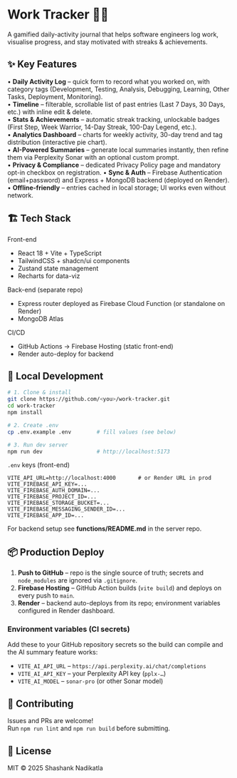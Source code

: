 # Work Tracker 📝🚀

A gamified daily-activity journal that helps software engineers log work, visualise progress, and stay motivated with streaks & achievements.

## ✨ Key Features

• **Daily Activity Log** – quick form to record what you worked on, with category tags (Development, Testing, Analysis, Debugging, Learning, Other Tasks, Deployment, Monitoring).  
• **Timeline** – filterable, scrollable list of past entries (Last 7 Days, 30 Days, etc.) with inline edit & delete.  
• **Stats & Achievements** – automatic streak tracking, unlockable badges (First Step, Week Warrior, 14-Day Streak, 100-Day Legend, etc.).  
• **Analytics Dashboard** – charts for weekly activity, 30-day trend and tag distribution (interactive pie chart).  
• **AI-Powered Summaries** – generate local summaries instantly, then refine them via Perplexity Sonar with an optional custom prompt.  
• **Privacy & Compliance** – dedicated Privacy Policy page and mandatory opt-in checkbox on registration.
• **Sync & Auth** – Firebase Authentication (email+password) and Express + MongoDB backend (deployed on Render).  
• **Offline-friendly** – entries cached in local storage; UI works even without network.

## 🏗️ Tech Stack

Front-end

- React 18 + Vite + TypeScript
- TailwindCSS + shadcn/ui components
- Zustand state management
- Recharts for data-viz

Back-end (separate repo)

- Express router deployed as Firebase Cloud Function (or standalone on Render)
- MongoDB Atlas

CI/CD

- GitHub Actions → Firebase Hosting (static front-end)
- Render auto-deploy for backend

## 🚀 Local Development

```bash
# 1. Clone & install
git clone https://github.com/<you>/work-tracker.git
cd work-tracker
npm install

# 2. Create .env
cp .env.example .env        # fill values (see below)

# 3. Run dev server
npm run dev                 # http://localhost:5173
```

`.env` keys (front-end)

```
VITE_API_URL=http://localhost:4000       # or Render URL in prod
VITE_FIREBASE_API_KEY=...
VITE_FIREBASE_AUTH_DOMAIN=...
VITE_FIREBASE_PROJECT_ID=...
VITE_FIREBASE_STORAGE_BUCKET=...
VITE_FIREBASE_MESSAGING_SENDER_ID=...
VITE_FIREBASE_APP_ID=...
```

For backend setup see **functions/README.md** in the server repo.

## 📦 Production Deploy

1. **Push to GitHub** – repo is the single source of truth; secrets and `node_modules` are ignored via `.gitignore`.
2. **Firebase Hosting** – GitHub Action builds (`vite build`) and deploys on every push to `main`.
3. **Render** – backend auto-deploys from its repo; environment variables configured in Render dashboard.

### Environment variables (CI secrets)

Add these to your GitHub repository secrets so the build can compile and the AI summary feature works:

- `VITE_AI_API_URL` – `https://api.perplexity.ai/chat/completions`
- `VITE_AI_API_KEY` – your Perplexity API key (`pplx-…`)
- `VITE_AI_MODEL` – `sonar-pro` (or other Sonar model)

## 🤝 Contributing

Issues and PRs are welcome!  
Run `npm run lint` and `npm run build` before submitting.

## 📄 License

MIT © 2025 Shashank Nadikatla
